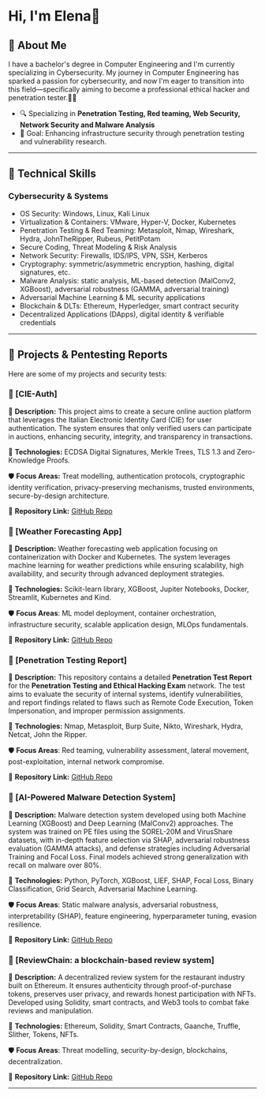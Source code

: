 # Hi, I'm Elena🚀 

## 👋 About Me
I have a bachelor's degree in Computer Engineering and I'm currently specializing in Cybersecurity. My journey in Computer Engineering has sparked a passion for cybersecurity, and now I'm eager to transition into this field—specifically aiming to become a professional ethical hacker and penetration tester.🔐✨ 

- 🔍 Specializing in **Penetration Testing, Red teaming, Web Security, Network Security and Malware Analysis**
- 🎯 Goal: Enhancing infrastructure security through penetration testing and vulnerability research.

---

## 🔧 Technical Skills
### Cybersecurity & Systems
- OS Security: Windows, Linux, Kali Linux
- Virtualization & Containers: VMware, Hyper-V, Docker, Kubernetes
- Penetration Testing & Red Teaming: Metasploit, Nmap, Wireshark, Hydra, JohnTheRipper, Rubeus, PetitPotam
- Secure Coding, Threat Modeling & Risk Analysis
- Network Security: Firewalls, IDS/IPS, VPN, SSH, Kerberos
- Cryptography: symmetric/asymmetric encryption, hashing, digital signatures, etc.
- Malware Analysis: static analysis, ML-based detection (MalConv2, XGBoost), adversarial robustness (GAMMA, adversarial training)
- Adversarial Machine Learning & ML security applications
- Blockchain & DLTs: Ethereum, Hyperledger, smart contract security
- Decentralized Applications (DApps), digital identity & verifiable credentials

---

## 📂 Projects & Pentesting Reports
Here are some of my projects and security tests:

### 🔹 [CIE-Auth]
📌 **Description:** This project aims to create a secure online auction platform that leverages the Italian Electronic Identity Card (CIE) for user authentication. The system ensures that only verified users can participate in auctions, enhancing security, integrity, and transparency in transactions.

📂 **Technologies:** ECDSA Digital Signatures, Merkle Trees, TLS 1.3 and Zero-Knowledge Proofs.

🛡️ **Focus Areas:** Treat modelling, authentication protocols, cryptographic identity verification, privacy-preserving mechanisms, trusted environments, secure-by-design architecture.

🔗 **Repository Link:** [GitHub Repo](https://github.com/RedF0xSec/CIE-Auth)

### 🔹 [Weather Forecasting App]
📌 **Description:** Weather forecasting web application focusing on containerization with Docker and Kubernetes. The system leverages machine learning for weather predictions while ensuring scalability, high availability, and security through advanced deployment strategies.

📂 **Technologies:** Scikit-learn library, XGBoost, Jupiter Notebooks, Docker, Streamlit, Kubernetes and Kind.

🛡️ **Focus Areas**: ML model deployment, container orchestration, infrastructure security, scalable application design, MLOps fundamentals.

🔗 **Repository Link:** [GitHub Repo](https://github.com/RedF0xSec/Weather-Forecasting-App)

### 🔹 [Penetration Testing Report]
📌 **Description:** This repository contains a detailed **Penetration Test Report** for the **Penetration Testing and Ethical Hacking Exam** network. The test aims to evaluate the security of internal systems, identify vulnerabilities, and report findings related to flaws such as Remote Code Execution, Token Impersonation, and improper permission assignments.

📂 **Technologies:** Nmap, Metasploit, Burp Suite, Nikto, Wireshark, Hydra, Netcat, John the Ripper.

🛡️ **Focus Areas**: Red teaming, vulnerability assessment, lateral movement, post-exploitation, internal network compromise.

🔗 **Repository Link:** [GitHub Repo](https://github.com/RedF0xSec/PenetrationTestingReport)

### 🔹 [AI-Powered Malware Detection System]
📌 **Description:** Malware detection system developed using both Machine Learning (XGBoost) and Deep Learning (MalConv2) approaches. The system was trained on PE files using the SOREL-20M and VirusShare datasets, with in-depth feature selection via SHAP, adversarial robustness evaluation (GAMMA attacks), and defense strategies including Adversarial Training and Focal Loss. Final models achieved strong generalization with recall on malware over 80%.

📂 **Technologies:** Python, PyTorch, XGBoost, LIEF, SHAP, Focal Loss, Binary Classification, Grid Search, Adversarial Machine Learning.

🛡️ **Focus Areas**: Static malware analysis, adversarial robustness, interpretability (SHAP), feature engineering, hyperparameter tuning, evasion resilience.

🔗 **Repository Link:** [GitHub Repo](https://github.com/RedF0xSec/MalwareDetectionSystem)

### 🔹 [ReviewChain: a blockchain-based review system]
📌 **Description:** A decentralized review system for the restaurant industry built on Ethereum. It ensures authenticity through proof-of-purchase tokens, preserves user privacy, and rewards honest participation with NFTs. Developed using Solidity, smart contracts, and Web3 tools to combat fake reviews and manipulation.

📂 **Technologies:** Ethereum, Solidity, Smart Contracts, Gaanche, Truffle, Slither, Tokens, NFTs.

🛡️ **Focus Areas**: Threat modelling, security-by-design, blockchains, decentralization.

🔗 **Repository Link:** [GitHub Repo](https://github.com/RedF0xSec/ReviewChain)


---
